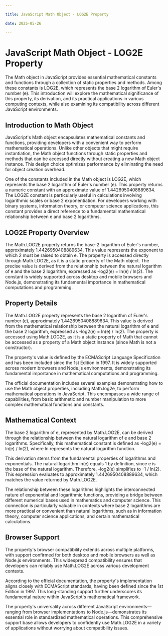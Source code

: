 ```yaml
---

title: JavaScript Math Object - LOG2E Property

date: 2025-05-26

---
```



# JavaScript Math Object - LOG2E Property

The Math object in JavaScript provides essential mathematical constants and functions through a collection of static properties and methods. Among these constants is LOG2E, which represents the base 2 logarithm of Euler's number (e). This introduction will explore the mathematical significance of this property, its derivation, and its practical applications in various computing contexts, while also examining its compatibility across different JavaScript environments.


## Introduction to Math Object

JavaScript's Math object encapsulates mathematical constants and functions, providing developers with a convenient way to perform mathematical operations. Unlike other objects that might require instantiation, the Math object functions through static properties and methods that can be accessed directly without creating a new Math object instance. This design choice optimizes performance by eliminating the need for object creation overhead.

One of the constants included in the Math object is LOG2E, which represents the base 2 logarithm of Euler's number (e). This property returns a numeric constant with an approximate value of 1.4426950408889634. The LOG2E constant is particularly useful in calculations involving logarithmic scales or base 2 exponentiation. For developers working with binary systems, information theory, or computer science applications, this constant provides a direct reference to a fundamental mathematical relationship between e and base 2 logarithms.


## LOG2E Property Overview

The Math.LOG2E property returns the base-2 logarithm of Euler's number, approximately 1.4426950408889634. This value represents the exponent to which 2 must be raised to obtain e. The property is accessed directly through Math.LOG2E, as it is a static property of the Math object. The precise value is derived from the relationship between the natural logarithm of e and the base 2 logarithm, expressed as -log2(e) = ln(e) / ln(2). The constant is widely supported across desktop and mobile browsers and Node.js, demonstrating its fundamental importance in mathematical computations and programming.


## Property Details

The Math.LOG2E property represents the base 2 logarithm of Euler's number (e), approximately 1.4426950408889634. This value is derived from the mathematical relationship between the natural logarithm of e and the base 2 logarithm, expressed as -log2(e) = ln(e) / ln(2). The property is accessed using Math.LOG2E, as it is a static property of Math that cannot be accessed as a property of a Math object instance (since Math is not a constructor).

The property's value is defined by the ECMAScript Language Specification and has been included since the 1st Edition in 1997. It is widely supported across modern browsers and Node.js environments, demonstrating its fundamental importance in mathematical computations and programming.

The official documentation includes several examples demonstrating how to use the Math object properties, including Math.log2e, to perform mathematical operations in JavaScript. This encompasses a wide range of capabilities, from basic arithmetic and number manipulation to more complex mathematical functions and constants.


## Mathematical Context

The base 2 logarithm of e, represented by Math.LOG2E, can be derived through the relationship between the natural logarithm of e and base 2 logarithms. Specifically, this mathematical constant is defined as -log2(e) = ln(e) / ln(2), where ln represents the natural logarithm function.

This derivation stems from the fundamental properties of logarithms and exponentials. The natural logarithm ln(e) equals 1 by definition, since e is the base of the natural logarithm. Therefore, -log2(e) simplifies to -1 / ln(2). This expression evaluates to approximately 1.4426950408889634, which matches the value returned by Math.LOG2E.

The relationship between these logarithms highlights the interconnected nature of exponential and logarithmic functions, providing a bridge between different numerical bases used in mathematics and computer science. This connection is particularly valuable in contexts where base 2 logarithms are more practical or convenient than natural logarithms, such as in information theory, computer science applications, and certain mathematical calculations.


## Browser Support

The property's browser compatibility extends across multiple platforms, with support confirmed for both desktop and mobile browsers as well as Node.js environments. This widespread compatibility ensures that developers can reliably use Math.LOG2E across various development contexts.

According to the official documentation, the property's implementation aligns closely with ECMAScript standards, having been defined since the 1st Edition in 1997. This long-standing support further underscores its fundamental nature within JavaScript's mathematical framework.

The property's universality across different JavaScript environments—ranging from browser implementations to Node.js—demonstrates its essential role in standardized mathematical operations. This comprehensive support base allows developers to confidently use Math.LOG2E in a variety of applications without worrying about compatibility issues.


